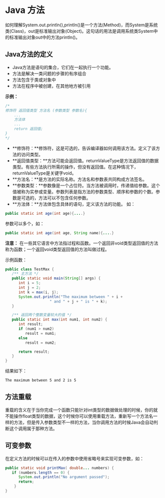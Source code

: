 # Java 方法

如何理解System.out.println(),println()是一个方法(Method)，而System是系统类(Class)，out是标准输出对象(Object)。这句话的用法是调用系统类System中的标准输出对象out中的方法println()。
## Java方法的定义 
* Java方法是语句的集合，它们在一起执行一个功能。 
* 方法是解决一类问题的步骤的有序组合 
* 方法包含于类或对象中 
* 方法在程序中被创建，在其他地方被引用
 
**示例：** 
```java
/*
修饰符 返回值类型 方法名 (参数类型 参数名){
    ...
    方法体
    ...
    return 返回值;
}
*/
``` 
* **修饰符：**修饰符，这是可选的，告诉编译器如何调用该方法。定义了该方法的访问类型。 
* **返回值类型：**方法可能会返回值。returnValueType是方法返回值的数据类型。有些方法执行所需的操作，但没有返回值。在这种情况下，returnValueType是关键字void。
* **方法名：**是方法的实际名称。方法名和参数表共同构成方法签名。
* **参数类型：**参数像是一个占位符。当方法被调用时，传递值给参数。这个值被称为实参或变量。参数列表是指方法的参数类型、顺序和参数的个数。参数是可选的，方法可以不包含任何参数。 
* **方法体：**方法体包含具体的语句，定义该方法的功能。
如：
```java
public static int age(int age){....}
``` 
参数可以多个，如：
```java
public static int age(int age, String name){....}
``` 
**注意：** 在一些其它语言中方法指过程和函数。一个返回非void类型返回值的方法称为函数；一个返回void类型返回值的方法叫做过程。

示例函数：
```java
public class TestMax {
   /** 主方法 */
   public static void main(String[] args) {
      int i = 5;
      int j = 2;
      int k = max(i, j);
      System.out.println("The maximum between " + i +
                    " and " + j + " is " + k);
   }

   /** 返回两个整数变量较大的值 */
   public static int max(int num1, int num2) {
      int result;
      if (num1 > num2)
         result = num1;
      else
         result = num2;

      return result; 
   }
}
``` 
结果如下：
```bash
The maximum between 5 and 2 is 5
``` 
## 方法重载

重载的含义在于当你完成一个函数只能针对int类型的数据做处理的时候，你的就不能操作float类型的数据，这个时候你可以使用重载方法，重新写一个方法名一样的方法，但是传入参数类型不一样的方法，当你调用方法的时候Java会自动判断这个调用属于那种方法。 

## 可变参数 

在定义方法的时候可以在传入的参数中使用省略号来实现可变参数，如：
```java
public static void printMax( double... numbers) {
   if (numbers.length == 0) {
      System.out.println("No argument passed");
      return;
    }
}
``` 


